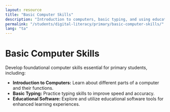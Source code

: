```yaml
---
layout: resource
title: "Basic Computer Skills"
description: "Introduction to computers, basic typing, and using educational software for primary students."
permalink: "/students/digital-literacy/primary/basic-computer-skills/"
lang: "ta"
---
```


# Basic Computer Skills

Develop foundational computer skills essential for primary students, including:

- **Introduction to Computers:** Learn about different parts of a computer and their functions.
- **Basic Typing:** Practice typing skills to improve speed and accuracy.
- **Educational Software:** Explore and utilize educational software tools for enhanced learning experiences.
